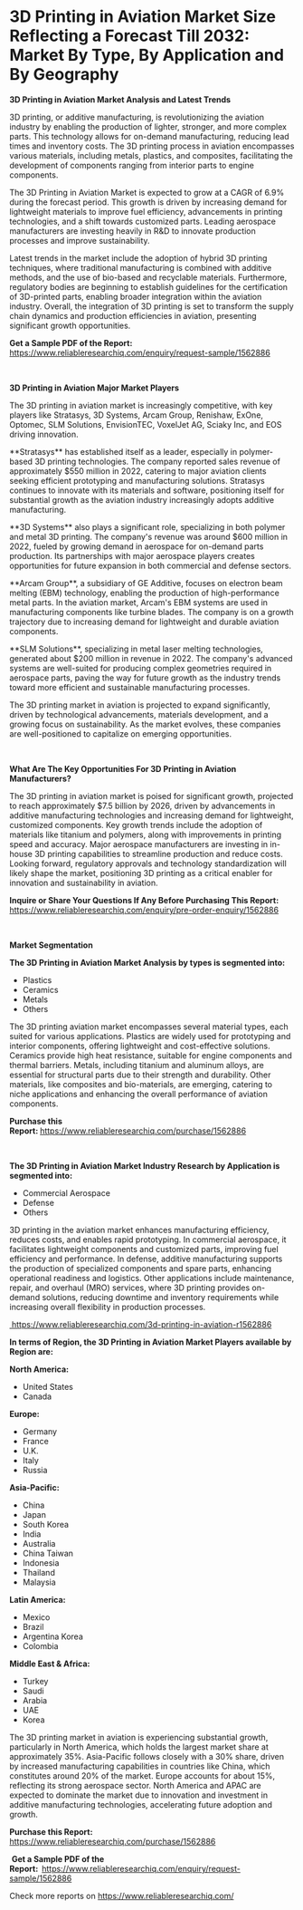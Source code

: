 <p><h1>3D Printing in Aviation Market Size Reflecting a Forecast Till 2032: Market By Type, By Application and By Geography</h1></p><p><strong>3D Printing in Aviation Market Analysis and Latest Trends</strong></p>
<p><p>3D printing, or additive manufacturing, is revolutionizing the aviation industry by enabling the production of lighter, stronger, and more complex parts. This technology allows for on-demand manufacturing, reducing lead times and inventory costs. The 3D printing process in aviation encompasses various materials, including metals, plastics, and composites, facilitating the development of components ranging from interior parts to engine components.</p><p>The 3D Printing in Aviation Market is expected to grow at a CAGR of 6.9% during the forecast period. This growth is driven by increasing demand for lightweight materials to improve fuel efficiency, advancements in printing technologies, and a shift towards customized parts. Leading aerospace manufacturers are investing heavily in R&D to innovate production processes and improve sustainability.</p><p>Latest trends in the market include the adoption of hybrid 3D printing techniques, where traditional manufacturing is combined with additive methods, and the use of bio-based and recyclable materials. Furthermore, regulatory bodies are beginning to establish guidelines for the certification of 3D-printed parts, enabling broader integration within the aviation industry. Overall, the integration of 3D printing is set to transform the supply chain dynamics and production efficiencies in aviation, presenting significant growth opportunities.</p></p>
<p><strong>Get a Sample PDF of the Report:&nbsp;</strong> <a href="https://www.reliableresearchiq.com/enquiry/request-sample/1562886?utm_campaign=3519&utm_medium=2&utm_source=Github&utm_content=ia&utm_term=08042025&utm_id=3d-printing-in-aviation">https://www.reliableresearchiq.com/enquiry/request-sample/1562886</a></p>
<p>&nbsp;</p>
<p><strong>3D Printing in Aviation Major Market Players</strong></p>
<p><p>The 3D printing in aviation market is increasingly competitive, with key players like Stratasys, 3D Systems, Arcam Group, Renishaw, ExOne, Optomec, SLM Solutions, EnvisionTEC, VoxelJet AG, Sciaky Inc, and EOS driving innovation.</p><p>**Stratasys** has established itself as a leader, especially in polymer-based 3D printing technologies. The company reported sales revenue of approximately $550 million in 2022, catering to major aviation clients seeking efficient prototyping and manufacturing solutions. Stratasys continues to innovate with its materials and software, positioning itself for substantial growth as the aviation industry increasingly adopts additive manufacturing.</p><p>**3D Systems** also plays a significant role, specializing in both polymer and metal 3D printing. The company's revenue was around $600 million in 2022, fueled by growing demand in aerospace for on-demand parts production. Its partnerships with major aerospace players creates opportunities for future expansion in both commercial and defense sectors.</p><p>**Arcam Group**, a subsidiary of GE Additive, focuses on electron beam melting (EBM) technology, enabling the production of high-performance metal parts. In the aviation market, Arcam's EBM systems are used in manufacturing components like turbine blades. The company is on a growth trajectory due to increasing demand for lightweight and durable aviation components.</p><p>**SLM Solutions**, specializing in metal laser melting technologies, generated about $200 million in revenue in 2022. The company's advanced systems are well-suited for producing complex geometries required in aerospace parts, paving the way for future growth as the industry trends toward more efficient and sustainable manufacturing processes.</p><p>The 3D printing market in aviation is projected to expand significantly, driven by technological advancements, materials development, and a growing focus on sustainability. As the market evolves, these companies are well-positioned to capitalize on emerging opportunities.</p></p>
<p>&nbsp;</p>
<p><strong>What Are The Key Opportunities For 3D Printing in Aviation Manufacturers?</strong></p>
<p><p>The 3D printing in aviation market is poised for significant growth, projected to reach approximately $7.5 billion by 2026, driven by advancements in additive manufacturing technologies and increasing demand for lightweight, customized components. Key growth trends include the adoption of materials like titanium and polymers, along with improvements in printing speed and accuracy. Major aerospace manufacturers are investing in in-house 3D printing capabilities to streamline production and reduce costs. Looking forward, regulatory approvals and technology standardization will likely shape the market, positioning 3D printing as a critical enabler for innovation and sustainability in aviation.</p></p>
<p><strong>Inquire or Share Your Questions If Any Before Purchasing This Report:</strong> <a href="https://www.reliableresearchiq.com/enquiry/pre-order-enquiry/1562886?utm_campaign=3519&utm_medium=2&utm_source=Github&utm_content=ia&utm_term=08042025&utm_id=3d-printing-in-aviation">https://www.reliableresearchiq.com/enquiry/pre-order-enquiry/1562886</a></p>
<p>&nbsp;</p>
<p><strong>Market Segmentation</strong></p>
<p><strong>The 3D Printing in Aviation Market Analysis by types is segmented into:</strong></p>
<p><ul><li>Plastics</li><li>Ceramics</li><li>Metals</li><li>Others</li></ul></p>
<p><p>The 3D printing aviation market encompasses several material types, each suited for various applications. Plastics are widely used for prototyping and interior components, offering lightweight and cost-effective solutions. Ceramics provide high heat resistance, suitable for engine components and thermal barriers. Metals, including titanium and aluminum alloys, are essential for structural parts due to their strength and durability. Other materials, like composites and bio-materials, are emerging, catering to niche applications and enhancing the overall performance of aviation components.</p></p>
<p><strong>Purchase this Report:&nbsp;</strong><a href="https://www.reliableresearchiq.com/purchase/1562886?utm_campaign=3519&utm_medium=2&utm_source=Github&utm_content=ia&utm_term=08042025&utm_id=3d-printing-in-aviation">https://www.reliableresearchiq.com/purchase/1562886</a></p>
<p>&nbsp;</p>
<p><strong>The 3D Printing in Aviation Market Industry Research by Application is segmented into:</strong></p>
<p><ul><li>Commercial Aerospace</li><li>Defense</li><li>Others</li></ul></p>
<p><p>3D printing in the aviation market enhances manufacturing efficiency, reduces costs, and enables rapid prototyping. In commercial aerospace, it facilitates lightweight components and customized parts, improving fuel efficiency and performance. In defense, additive manufacturing supports the production of specialized components and spare parts, enhancing operational readiness and logistics. Other applications include maintenance, repair, and overhaul (MRO) services, where 3D printing provides on-demand solutions, reducing downtime and inventory requirements while increasing overall flexibility in production processes.</p></p>
<p><a href="https://www.reliableresearchiq.com/3d-printing-in-aviation-r1562886?utm_campaign=3519&utm_medium=2&utm_source=Github&utm_content=ia&utm_term=08042025&utm_id=3d-printing-in-aviation">&nbsp;https://www.reliableresearchiq.com/3d-printing-in-aviation-r1562886</a></p>
<p><strong>In terms of Region, the 3D Printing in Aviation Market Players available by Region are:</strong></p>
<p>
    <p> <strong> North America: </strong>
        <ul>
            <li>United States</li>
            <li>Canada</li>
        </ul>
        </p> 
    <p> <strong> Europe: </strong>
        <ul>
            <li>Germany</li>
            <li>France</li>
            <li>U.K.</li>
            <li>Italy</li>
            <li>Russia</li>
        </ul>
        </p> 
    <p> <strong> Asia-Pacific: </strong>
        <ul>
            <li>China</li>
            <li>Japan</li>
            <li>South Korea</li>
            <li>India</li>
            <li>Australia</li>
            <li>China Taiwan</li>
            <li>Indonesia</li>
            <li>Thailand</li>
            <li>Malaysia</li>
        </ul>
        </p> 
    <p> <strong> Latin America: </strong>
        <ul>
            <li>Mexico</li>
            <li>Brazil</li>
            <li>Argentina Korea</li>
            <li>Colombia</li>
        </ul>
        </p> 
    <p> <strong> Middle East & Africa: </strong>
        <ul>
            <li>Turkey</li>
            <li>Saudi</li>
            <li>Arabia</li>
            <li>UAE</li>
            <li>Korea</li>
        </ul>
    </p>
    </p>
<p><p>The 3D printing market in aviation is experiencing substantial growth, particularly in North America, which holds the largest market share at approximately 35%. Asia-Pacific follows closely with a 30% share, driven by increased manufacturing capabilities in countries like China, which constitutes around 20% of the market. Europe accounts for about 15%, reflecting its strong aerospace sector. North America and APAC are expected to dominate the market due to innovation and investment in additive manufacturing technologies, accelerating future adoption and growth.</p></p>
<p><strong>Purchase this Report: </strong><a href="https://www.reliableresearchiq.com/purchase/1562886?utm_campaign=3519&utm_medium=2&utm_source=Github&utm_content=ia&utm_term=08042025&utm_id=3d-printing-in-aviation">https://www.reliableresearchiq.com/purchase/1562886</a></p>
<p>&nbsp;<strong>Get a Sample PDF of the Report:&nbsp;&nbsp;</strong><a href="https://www.reliableresearchiq.com/enquiry/request-sample/1562886?utm_campaign=3519&utm_medium=2&utm_source=Github&utm_content=ia&utm_term=08042025&utm_id=3d-printing-in-aviation">https://www.reliableresearchiq.com/enquiry/request-sample/1562886</a></p>
<p><strong></strong></p>
<p>Check more reports on <a href="https://www.reliableresearchiq.com/?utm_campaign=3519&utm_medium=2&utm_source=Github&utm_content=ia&utm_term=08042025&utm_id=3d-printing-in-aviation">https://www.reliableresearchiq.com/</a></p>